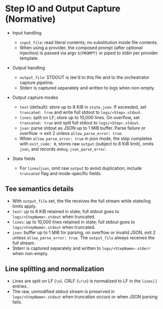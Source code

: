 # Step IO and Output Capture (Normative)

- Input handling
  - `input_file`: read literal contents; no substitution inside file contents.
  - When using a provider, the composed prompt (after optional injection) is passed via argv `${PROMPT}` or piped to stdin per provider template.

- Output handling
  - `output_file`: STDOUT is tee'd to this file and to the orchestrator capture pipeline.
  - Stderr is captured separately and written to logs when non-empty.

- Output capture modes
  - `text` (default): store up to 8 KiB in `state.json`. If exceeded, set `truncated: true` and write full stdout to `logs/<Step>.stdout`.
  - `lines`: split on LF; store up to 10,000 lines. On overflow, set `truncated: true` and spill full stdout to `logs/<Step>.stdout`.
  - `json`: parse stdout as JSON up to 1 MiB buffer. Parse failure or overflow → exit 2 unless `allow_parse_error: true`.
  - When `allow_parse_error: true` in json mode, the step completes with `exit_code: 0`, stores raw `output` (subject to 8 KiB limit), omits `json`, and records `debug.json_parse_error`.

- State fields
  - For `lines`/`json`, omit raw `output` to avoid duplication; include `truncated` flag and mode-specific fields.

## Tee semantics details

- With `output_file` set, the file receives the full stream while state/log limits apply.
- `text`: up to 8 KiB retained in state; full stdout goes to `logs/<StepName>.stdout` when truncated.
- `lines`: up to 10,000 lines retained in state; full stdout goes to `logs/<StepName>.stdout` when truncated.
- `json`: buffer up to 1 MiB for parsing; on overflow or invalid JSON, exit 2 unless `allow_parse_error: true`. The `output_file` always receives the full stream.
- Stderr is captured separately and written to `logs/<StepName>.stderr` when non-empty.

## Line splitting and normalization

- Lines are split on LF (`\n`). CRLF (`\r\n`) is normalized to LF in the `lines[]` entries.
- The raw, unmodified stdout stream is preserved in `logs/<StepName>.stdout` when truncation occurs or when JSON parsing fails.
